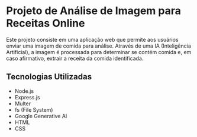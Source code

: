 # Projeto de Análise de Imagem para Receitas Online

Este projeto consiste em uma aplicação web que permite aos usuários enviar uma imagem de comida para análise. Através de uma IA (Inteligência Artificial), a imagem é processada para determinar se contém comida e, em caso afirmativo, extrair a receita da comida identificada.

## Tecnologias Utilizadas

- Node.js
- Express.js
- Multer
- fs (File System)
- Google Generative AI
- HTML
- CSS

